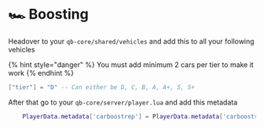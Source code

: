 # 🏎 Boosting

Headover to your `qb-core/shared/vehicles` and add this to all your following vehicles

{% hint style="danger" %}
You must add minimum 2 cars per tier to make it work
{% endhint %}

```lua
["tier"] = "D" -- Can either be D, C, B, A, A+, S, S+
```

After that go to your `qb-core/server/player.lua` and add this metadata

```lua
    PlayerData.metadata['carboostrep'] = PlayerData.metadata['carboostrep'] or 0
```
